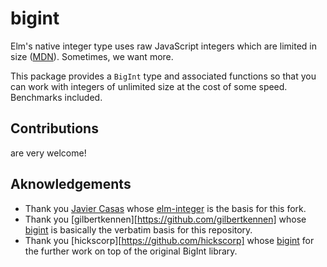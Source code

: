 # bigint

Elm's native integer type uses raw JavaScript integers which are limited in size ([MDN](https://developer.mozilla.org/en-US/docs/Web/JavaScript/Reference/Global_Objects/Number/MAX_SAFE_INTEGER)). Sometimes, we want more.

This package provides a `BigInt` type and associated functions so that you can work with integers of unlimited size at the cost of some speed. Benchmarks included.

## Contributions
are very welcome!

## Aknowledgements

- Thank you [Javier Casas](https://github.com/javcasas) whose [elm-integer](https://github.com/javcasas/elm-integer) is the basis for this fork.
- Thank you [gilbertkennen][https://github.com/gilbertkennen] whose [bigint](https://github.com/gilbertkennen/bigint) is basically the verbatim basis for this repository.
- Thank you [hickscorp][https://github.com/hickscorp] whose [bigint](https://github.com/hickscorp/bigint) for the further work on top of the original BigInt library.
